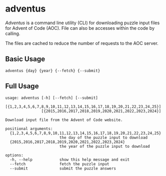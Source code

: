 # adventus

_Adventus_ is a command line utility (CLI) for downloading puzzle input files
for Advent of Code (AOC). File can also be accesses within the code by calling.

The files are cached to reduce the number of requests to the AOC server.

## Basic Usage

```
adventus {day} {year} {--fetch} {--submit}
```

## Full Usage

```
usage: adventus [-h] [--fetch] [--submit]
                [{1,2,3,4,5,6,7,8,9,10,11,12,13,14,15,16,17,18,19,20,21,22,23,24,25}]
                [{2015,2016,2017,2018,2019,2020,2021,2022,2023,2024}]

Download input file from the Advent of Code website.

positional arguments:
  {1,2,3,4,5,6,7,8,9,10,11,12,13,14,15,16,17,18,19,20,21,22,23,24,25}
                        the day of the puzzle input to download
  {2015,2016,2017,2018,2019,2020,2021,2022,2023,2024}
                        the year of the puzzle input to download

options:
  -h, --help            show this help message and exit
  --fetch               fetch the puzzle input
  --submit              submit the puzzle answers
```

